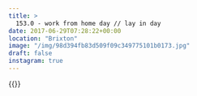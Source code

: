 ```yaml
---
title: >
  153.0 - work from home day // lay in day
date: 2017-06-29T07:28:22+00:00
location: "Brixton"
image: "/img/98d394fb83d509f09c349775101b0173.jpg"
draft: false
instagram: true
---
```


{{<photo src="/img/98d394fb83d509f09c349775101b0173.jpg">}}
